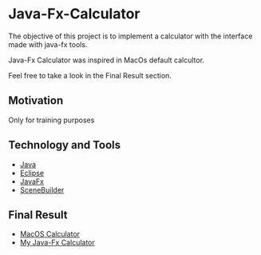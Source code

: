 # Java-Fx-Calculator
The objective of this project is to implement a calculator with the interface made with java-fx tools. 

Java-Fx Calculator was inspired in MacOs default calcultor. 

Feel free to take a look in the Final Result section.

## Motivation
Only for training purposes

## Technology and Tools
* [Java](https://java.com/) 
* [Eclipse](https://www.eclipse.org/)
* [JavaFx](https://openjfx.io/)
* [SceneBuilder](https://gluonhq.com/products/scene-builder/)

## Final Result

* [MacOS Calculator](https://imgur.com/jdcmT23)
* [My Java-Fx Calculator](https://imgur.com/X1jusCY)
